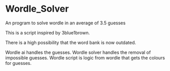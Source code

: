 # Wordle_Solver
An program to solve wordle in an average of 3.5 guesses

This is a script inspired by 3blue1brown.

There is a high possibility that the word bank is now outdated.

Wordle ai handles the guesses.
Wordle solver handles the removal of impossible guesses.
Wordle script is logic from wordle that gets the colours for guesses.
